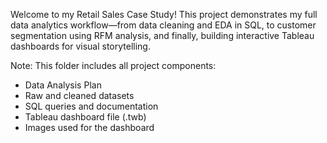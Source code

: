 Welcome to my Retail Sales Case Study!
This project demonstrates my full data analytics workflow—from data cleaning and EDA in SQL, to customer segmentation using RFM analysis, and finally, building interactive Tableau dashboards for visual storytelling.

Note: This folder includes all project components:
- Data Analysis Plan
- Raw and cleaned datasets
- SQL queries and documentation
- Tableau dashboard file (.twb)
- Images used for the dashboard
